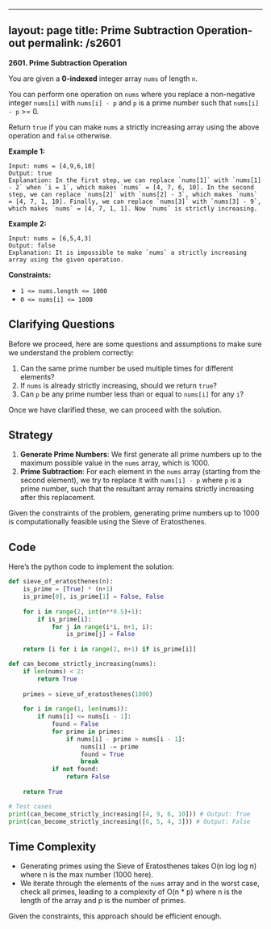 
---
layout: page
title:  Prime Subtraction Operation-out
permalink: /s2601
---

**2601. Prime Subtraction Operation**

You are given a **0-indexed** integer array `nums` of length `n`.

You can perform one operation on `nums` where you replace a non-negative integer `nums[i]` with `nums[i] - p` and `p` is a prime number such that `nums[i] - p` >= 0.

Return `true` if you can make `nums` a strictly increasing array using the above operation and `false` otherwise.

**Example 1:**

```
Input: nums = [4,9,6,10]
Output: true
Explanation: In the first step, we can replace `nums[1]` with `nums[1] - 2` when `i = 1`, which makes `nums` = [4, 7, 6, 10]. In the second step, we can replace `nums[2]` with `nums[2] - 3`, which makes `nums` = [4, 7, 1, 10]. Finally, we can replace `nums[3]` with `nums[3] - 9`, which makes `nums` = [4, 7, 1, 1]. Now `nums` is strictly increasing.
```

**Example 2:**

```
Input: nums = [6,5,4,3]
Output: false
Explanation: It is impossible to make `nums` a strictly increasing array using the given operation.
```

**Constraints:**

- `1 <= nums.length <= 1000`
- `0 <= nums[i] <= 1000`

## Clarifying Questions

Before we proceed, here are some questions and assumptions to make sure we understand the problem correctly:

1. Can the same prime number be used multiple times for different elements?
2. If `nums` is already strictly increasing, should we return `true`?
3. Can `p` be any prime number less than or equal to `nums[i]` for any `i`?

Once we have clarified these, we can proceed with the solution.

## Strategy

1. **Generate Prime Numbers**: We first generate all prime numbers up to the maximum possible value in the `nums` array, which is 1000.
2. **Prime Subtraction**: For each element in the `nums` array (starting from the second element), we try to replace it with `nums[i] - p` where `p` is a prime number, such that the resultant array remains strictly increasing after this replacement.

Given the constraints of the problem, generating prime numbers up to 1000 is computationally feasible using the Sieve of Eratosthenes.

## Code

Here’s the python code to implement the solution:

```python
def sieve_of_eratosthenes(n):
    is_prime = [True] * (n+1)
    is_prime[0], is_prime[1] = False, False
    
    for i in range(2, int(n**0.5)+1):
        if is_prime[i]:
            for j in range(i*i, n+1, i):
                is_prime[j] = False
                
    return [i for i in range(2, n+1) if is_prime[i]]

def can_become_strictly_increasing(nums):
    if len(nums) < 2:
        return True
    
    primes = sieve_of_eratosthenes(1000)
    
    for i in range(1, len(nums)):
        if nums[i] <= nums[i - 1]:
            found = False
            for prime in primes:
                if nums[i] - prime > nums[i - 1]:
                    nums[i] -= prime
                    found = True
                    break
            if not found:
                return False
    
    return True

# Test cases
print(can_become_strictly_increasing([4, 9, 6, 10])) # Output: True
print(can_become_strictly_increasing([6, 5, 4, 3])) # Output: False
```

## Time Complexity

- Generating primes using the Sieve of Eratosthenes takes O(n log log n) where n is the max number (1000 here).
- We iterate through the elements of the `nums` array and in the worst case, check all primes, leading to a complexity of O(n * p) where n is the length of the array and p is the number of primes.

Given the constraints, this approach should be efficient enough.